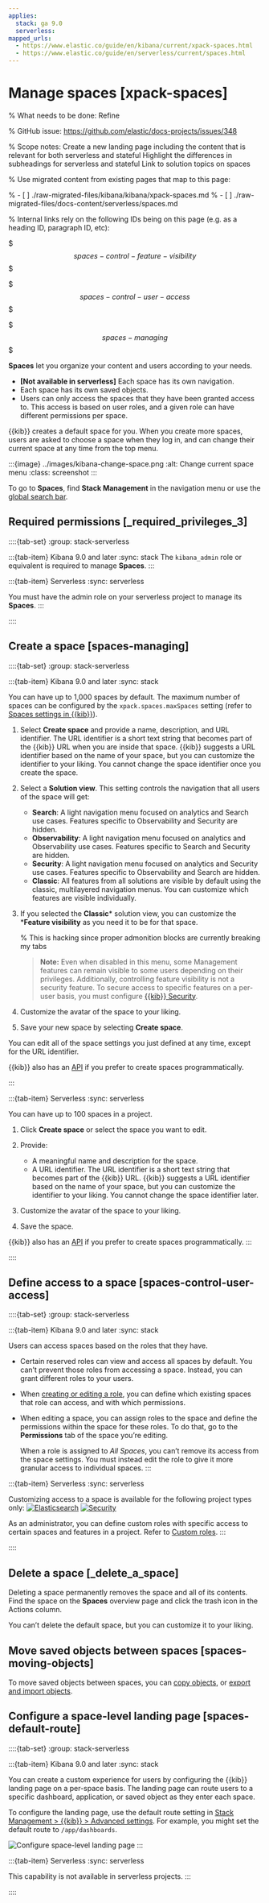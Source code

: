 ```yaml
---
applies:
  stack: ga 9.0
  serverless:
mapped_urls:
  - https://www.elastic.co/guide/en/kibana/current/xpack-spaces.html
  - https://www.elastic.co/guide/en/serverless/current/spaces.html
---
```


# Manage spaces [xpack-spaces]

% What needs to be done: Refine

% GitHub issue: https://github.com/elastic/docs-projects/issues/348

% Scope notes: Create a new landing page including the content that is relevant for both serverless and stateful Highlight the differences in subheadings for serverless and stateful Link to solution topics on spaces

% Use migrated content from existing pages that map to this page:

% - [ ] ./raw-migrated-files/kibana/kibana/xpack-spaces.md
% - [ ] ./raw-migrated-files/docs-content/serverless/spaces.md

% Internal links rely on the following IDs being on this page (e.g. as a heading ID, paragraph ID, etc):

$$$spaces-control-feature-visibility$$$

$$$spaces-control-user-access$$$

$$$spaces-managing$$$

**Spaces** let you organize your content and users according to your needs.

- **\[Not available in serverless]** Each space has its own navigation.
- Each space has its own saved objects. 
- Users can only access the spaces that they have been granted access to. This access is based on user roles, and a given role can have different permissions per space.

{{kib}} creates a default space for you. When you create more spaces, users are asked to choose a space when they log in, and can change their current space at any time from the top menu.

:::{image} ../images/kibana-change-space.png
:alt: Change current space menu
:class: screenshot
:::

To go to **Spaces**, find **Stack Management** in the navigation menu or use the [global search bar](/get-started/the-stack.md#kibana-navigation-search).


## Required permissions [_required_privileges_3]

::::{tab-set}
:group: stack-serverless

:::{tab-item} Kibana 9.0 and later
:sync: stack
The `kibana_admin` role or equivalent is required to manage **Spaces**.
:::

:::{tab-item} Serverless
:sync: serverless

You must have the admin role on your serverless project to manage its **Spaces**.
:::

::::



## Create a space [spaces-managing]

::::{tab-set}
:group: stack-serverless

:::{tab-item} Kibana 9.0 and later
:sync: stack

You can have up to 1,000 spaces by default. The maximum number of spaces can be configured by the `xpack.spaces.maxSpaces` setting (refer to [Spaces settings in {{kib}}](https://www.elastic.co/guide/en/kibana/current/spaces-settings-kb.html)).

1. Select **Create space** and provide a name, description, and URL identifier.
   The URL identifier is a short text string that becomes part of the {{kib}} URL when you are inside that space. {{kib}} suggests a URL identifier based on the name of your space, but you can customize the identifier to your liking. You cannot change the space identifier once you create the space.

2. Select a **Solution view**. This setting controls the navigation that all users of the space will get:
   * **Search**: A light navigation menu focused on analytics and Search use cases. Features specific to Observability and Security are hidden.
   * **Observability**: A light navigation menu focused on analytics and Observability use cases. Features specific to Search and Security are hidden.
   * **Security**: A light navigation menu focused on analytics and Security use cases. Features specific to Observability and Search are hidden.
   * **Classic**: All features from all solutions are visible by default using the classic, multilayered navigation menus. You can customize which features are visible individually.

3. If you selected the **Classic*** solution view, you can customize the ***Feature visibility** as you need it to be for that space.

   % This is hacking since proper admonition blocks are currently breaking my tabs
   > **Note:** Even when disabled in this menu, some Management features can remain visible to some users depending on their privileges. Additionally, controlling feature visibility is not a security feature. To secure access to specific features on a per-user basis, you must configure [{{kib}} Security](/deploy-manage/users-roles/cluster-or-deployment-auth/built-in-roles.md).


4. Customize the avatar of the space to your liking.
5. Save your new space by selecting **Create space**.

You can edit all of the space settings you just defined at any time, except for the URL identifier.

{{kib}} also has an [API](https://www.elastic.co/guide/en/kibana/current/spaces-api.html) if you prefer to create spaces programmatically.

:::

:::{tab-item} Serverless
:sync: serverless

You can have up to 100 spaces in a project.

1. Click **Create space** or select the space you want to edit.
2. Provide:

    * A meaningful name and description for the space.
    * A URL identifier. The URL identifier is a short text string that becomes part of the {{kib}} URL. {{kib}} suggests a URL identifier based on the name of your space, but you can customize the identifier to your liking. You cannot change the space identifier later.

3. Customize the avatar of the space to your liking.
4. Save the space.

{{kib}} also has an [API](https://www.elastic.co/docs/api/doc/serverless/group/endpoint-spaces) if you prefer to create spaces programmatically.
:::

::::


## Define access to a space [spaces-control-user-access]

::::{tab-set}
:group: stack-serverless

:::{tab-item} Kibana 9.0 and later
:sync: stack

Users can access spaces based on the roles that they have.

* Certain reserved roles can view and access all spaces by default. You can’t prevent those roles from accessing a space. Instead, you can grant different roles to your users.
* When [creating or editing a role](/deploy-manage/users-roles/cluster-or-deployment-auth/defining-roles.md), you can define which existing spaces that role can access, and with which permissions.
* When editing a space, you can assign roles to the space and define the permissions within the space for these roles. To do that, go to the **Permissions** tab of the space you’re editing.

    When a role is assigned to *All Spaces*, you can’t remove its access from the space settings. You must instead edit the role to give it more granular access to individual spaces.
:::

:::{tab-item} Serverless
:sync: serverless

Customizing access to a space is available for the following project types only: [![Elasticsearch](../images/serverless-es-badge.svg "")](/solutions/search.md) [![Security](../images/serverless-sec-badge.svg "")](/solutions/security/elastic-security-serverless.md)

As an administrator, you can define custom roles with specific access to certain spaces and features in a project. Refer to [Custom roles](/deploy-manage/users-roles/cloud-organization/user-roles.md).
:::

::::



## Delete a space [_delete_a_space]

Deleting a space permanently removes the space and all of its contents. Find the space on the **Spaces** overview page and click the trash icon in the Actions column. 

You can’t delete the default space, but you can customize it to your liking.


## Move saved objects between spaces [spaces-moving-objects]

To move saved objects between spaces, you can [copy objects](/explore-analyze/find-and-organize/saved-objects.md#managing-saved-objects-copy-to-space), or [export and import objects](/explore-analyze/find-and-organize/saved-objects.md#managing-saved-objects-export-objects).


## Configure a space-level landing page [spaces-default-route]

::::{tab-set}
:group: stack-serverless

:::{tab-item} Kibana 9.0 and later
:sync: stack

You can create a custom experience for users by configuring the {{kib}} landing page on a per-space basis. The landing page can route users to a specific dashboard, application, or saved object as they enter each space.

To configure the landing page, use the default route setting in [Stack Management > {{kib}} > Advanced settings](https://www.elastic.co/guide/en/kibana/current/advanced-options.html#kibana-general-settings). For example, you might set the default route to `/app/dashboards`.

![Configure space-level landing page](../images/kibana-spaces-configure-landing-page.png)
:::

:::{tab-item} Serverless
:sync: serverless

This capability is not available in serverless projects.
:::

::::